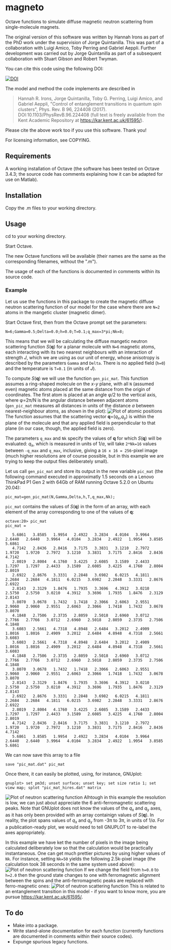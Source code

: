 # magneto

Octave functions to simulate diffuse magnetic neutron scattering from single-molecule magnets.

The original version of this software was written by Hannah Irons as part of the PhD work under the supervision of Jorge Quintanilla. This was part of a collaboration with Luigi Amico, Toby Perring and Gabriel Aeppli. Further development was carried out by Jorge Quintanilla as part of a subsequent collaboration with Stuart Gibson and Robert Twyman.

You can cite this code using the following DOI:

[![DOI](https://zenodo.org/badge/DOI/10.5281/zenodo.4267893.svg)](https://doi.org/10.5281/zenodo.4267893)

The model and method the code implements are described in

> Hannah R. Irons, Jorge Quintanilla, Toby G. Perring, Luigi Amico, and Gabriel Aeppli,
"Control of entanglement transitions in quantum spin clusters",
Phys. Rev. B 96, 224408 (2017). DOI:10.1103/PhysRevB.96.224408 (full text is freely available from the Kent Academic Repository at https://kar.kent.ac.uk/61595/).

Please cite the above work too if you use this software. Thank you!

For licensing information, see COPYING.

## Requirements

A working installation of Octave (the software has been tested on Octave 3.4.3; the source code has comments explaining how it can be adapted for use on Matlab).

## Installation

Copy the .m files to your working directory.

## Usage

cd to your working directory.

Start Octave.

The new Octave functions will be available (their names are the same as the corresponding filenames, without the ".m").

The usage of each of the functions is documented in comments within its source code.

### Example

Let us use the functions in this package to create the magnetic diffuse neutron scattering function of our model for the case where there are `N=2` atoms in the mangetic cluster (magnetic dimer).

Start Octave first, then from the Octave prompt set the parameters:
```
N=6;Gamma=0.5;Delta=0.0;h=0.0;T=0.1;q_max=3*pi;Nk=8;
```
This means that we will be calculating the diffuse mangetic neutron scattering function *S*(**q**) for a planar molecule with `N=6` magnetic atoms, each interacting with its two nearest neighbours with an interaction of strength *J*, which we are using as our unit of energy, whose anisotropy is described by the parameters `Gamma` and `Delta`. There is no applied field (`h=0`) and the temperature is `T=0.1` (in units of *J*).

To compute *S*(**q**) we will use the function `gen_pic_mat`. This function assumes a ring-shaped molecule on the *x*-*y* plane, with all `N` (assumed even) magnetic atoms placed at the same distance from the origin of coordinates. The first atom is placed at an angle φ/2 to the vertical axis, where φ=2π/N is the angular distance between adjacent atoms (`gen_pic_mat` measures all distances in units of the distance *a* between nearest-neighbour atoms, as shown in the plot):
![Plot of atomic positions](/r_vec_comparison_v02.png)
The function assumes that the scattering vector **q**=(*q*<sub>x</sub>,*q*<sub>y</sub>) is within the plane of the molecule and that any applied field is perpendicular to that plane (in our case, though, the applied field is zero).

The parameters `q_max` and `Nk` specify the values of **q** for which *S*(**q**) will be evaluated: *q*<sub>x</sub>, which is measured in units of 1/*a*, will take `2*Nk=16` values between `-q_max` and `q_max`, inclusive, giving a `16 x 16 = 256`-pixel image (much higher resolutions are of course possible, but in this example we are trying to keep the output files deliberately small).

Let us call `gen_pic_mat` and store its output in the new variable `pic_mat` (the following command executed in approximatly 1.5 seconds on a Lenovo ThinkPad P1 Gen 2 with 64Gb of RAM running Octave 5.2.0 on Ubuntu 20.04):
```
pic_mat=gen_pic_mat(N,Gamma,Delta,h,T,q_max,Nk);
```
`pic_mat` contains the values of *S*(**q**) in the form of an array, with each element of the array corresponding to one of the values of **q**:
```
octave:20> pic_mat
pic_mat =

   5.6861   3.8585   1.9954   2.4922   3.2834   4.0104   3.9964   2.6440   2.6440   3.9964   4.0104   3.2834   2.4922   1.9954   3.8585   5.6861
   4.7142   2.8436   2.8416   3.7175   3.3831   3.1210   2.7972   1.9720   1.9720   2.7972   3.1210   3.3831   3.7175   2.8416   2.8436   4.7142
   2.8019   2.8004   4.1760   3.4225   2.6085   3.1589   2.4433   1.7297   1.7297   2.4433   3.1589   2.6085   3.4225   4.1760   2.8004   2.8019
   2.6922   2.8676   3.3331   2.2848   3.6982   6.0215   4.1811   2.2684   2.2684   4.1811   6.0215   3.6982   2.2848   3.3331   2.8676   2.6922
   2.8143   2.3129   1.8476   1.7935   3.3696   4.3912   3.0210   2.5750   2.5750   3.0210   4.3912   3.3696   1.7935   1.8476   2.3129   2.8143
   3.8070   3.0678   1.7432   1.7418   2.3066   2.6063   2.9551   2.9060   2.9060   2.9551   2.6063   2.3066   1.7418   1.7432   3.0678   3.8070
   4.1848   2.7506   2.3735   2.8059   2.5018   2.6960   3.0712   2.7766   2.7766   3.0712   2.6960   2.5018   2.8059   2.3735   2.7506   4.1848
   3.6083   2.5661   4.7318   4.8948   2.6484   3.2012   2.4909   1.8016   1.8016   2.4909   3.2012   2.6484   4.8948   4.7318   2.5661   3.6083
   3.6083   2.5661   4.7318   4.8948   2.6484   3.2012   2.4909   1.8016   1.8016   2.4909   3.2012   2.6484   4.8948   4.7318   2.5661   3.6083
   4.1848   2.7506   2.3735   2.8059   2.5018   2.6960   3.0712   2.7766   2.7766   3.0712   2.6960   2.5018   2.8059   2.3735   2.7506   4.1848
   3.8070   3.0678   1.7432   1.7418   2.3066   2.6063   2.9551   2.9060   2.9060   2.9551   2.6063   2.3066   1.7418   1.7432   3.0678   3.8070
   2.8143   2.3129   1.8476   1.7935   3.3696   4.3912   3.0210   2.5750   2.5750   3.0210   4.3912   3.3696   1.7935   1.8476   2.3129   2.8143
   2.6922   2.8676   3.3331   2.2848   3.6982   6.0215   4.1811   2.2684   2.2684   4.1811   6.0215   3.6982   2.2848   3.3331   2.8676   2.6922
   2.8019   2.8004   4.1760   3.4225   2.6085   3.1589   2.4433   1.7297   1.7297   2.4433   3.1589   2.6085   3.4225   4.1760   2.8004   2.8019
   4.7142   2.8436   2.8416   3.7175   3.3831   3.1210   2.7972   1.9720   1.9720   2.7972   3.1210   3.3831   3.7175   2.8416   2.8436   4.7142
   5.6861   3.8585   1.9954   2.4922   3.2834   4.0104   3.9964   2.6440   2.6440   3.9964   4.0104   3.2834   2.4922   1.9954   3.8585   5.6861

```
We can now save this array to a file
```
save "pic_mat.dat" pic_mat
```
Once there, it can easily be plotted, using, for instance, GNUplot:
```
gnuplot> set pm3d; unset surface; unset key; set size ratio 1; set view map; splot "pic_mat_hires.dat" matrix
```
![Plot of neutron scattering function](/pic_mat.png)
Alhtough in this example the resolution is low, we can just about appreciate the 6 anti-ferromagnetic scattering peaks. Note that GNUplot does not know the values of the *q*<sub>x</sub> and *q*<sub>y</sub> axes, as it has only been provided with an array containign values of *S*(**q**). In reality, the plot spans values of  *q*<sub>x</sub> and *q*<sub>y</sub> from -3π to 3π, in units of 1/*a*. For a publication-ready plot, we would need to tell GNUPLOT to re-label the axes appropriately.

In this example we have ket the number of pixels in the image being calculated deliberately low so that the calculation would be practically instantaneous. One can get much prettier pictures by using higher values of `Nk`. For instance, setting `Nk=50` yields the following 2.5k-pixel image (the calculation took 38 seconds in the same system used above):
![Plot of neutron scattering function](/pic_mat_hires.png)
If we change the field from `h=0.0` to `h=2.0` then the ground state changes to one with ferromagnetic alignment between the spins and the anti-ferromagnetic peaks are replaced with ferro-magnetic ones:
![Plot of neutron scattering function](/pic_mat_hires_hifield.png)
This is related to an entanglement transition in this model - if you want to know more, you are pursue https://kar.kent.ac.uk/61595/.

## To do

* Make into a package.
* Write stand-alone documentation for each function (currently functions are documented in comments within their source codes).
* Expunge spurious legacy functions.
